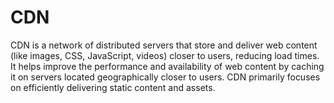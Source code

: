 # CDN

CDN is a network of distributed servers that store and deliver web content (like images, CSS, JavaScript, videos) closer to users, reducing load times.
It helps improve the performance and availability of web content by caching it on servers located geographically closer to users.
CDN primarily focuses on efficiently delivering static content and assets.